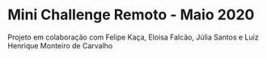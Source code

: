 # Mini Challenge Remoto - Maio 2020

Projeto em colaboração com Felipe Kaça, Eloisa Falcão, Júlia Santos e Luiz Henrique Monteiro de Carvalho
